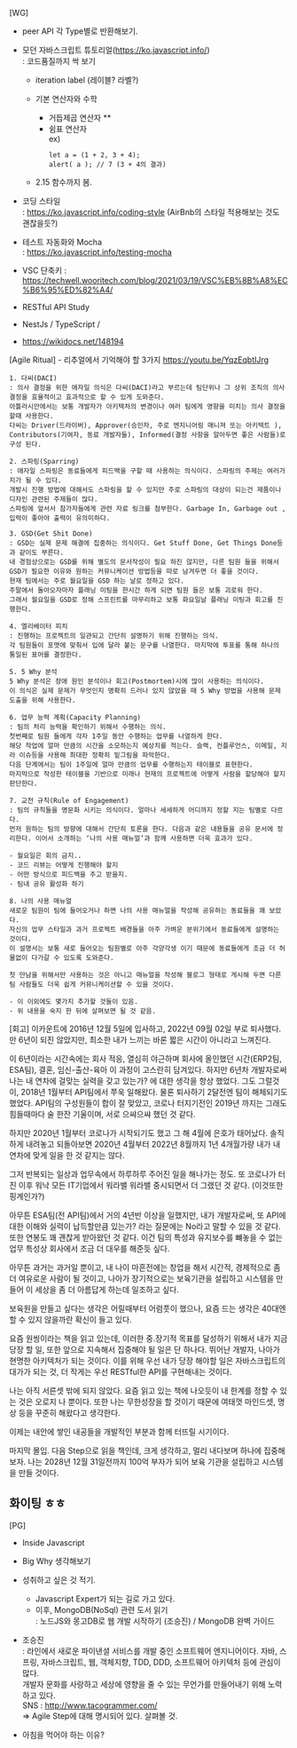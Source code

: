 [WG]
- peer API 각 Type별로 반환해보기.  
- 모던 자바스크립트 튜토리얼(https://ko.javascript.info/)  
  : 코드품질까지 싹 보기  

  - iteration label (레이블? 라벨?)

  - 기본 연산자와 수학
    - 거듭제곱 연산자 **  
    - 쉼표 연산자  
      ex)
      ```
      let a = (1 + 2, 3 + 4);
      alert( a ); // 7 (3 + 4의 결과)
      ```

  - 2.15 함수까지 봄.

- 코딩 스타일  
  : https://ko.javascript.info/coding-style (AirBnb의 스타일 적용해보는 것도 괜찮을듯?)  
  
- 테스트 자동화와 Mocha  
  : https://ko.javascript.info/testing-mocha  

- VSC 단축키
  : https://techwell.wooritech.com/blog/2021/03/19/VSC%EB%8B%A8%EC%B6%95%ED%82%A4/



- RESTful API Study
- NestJs / TypeScript / 
- https://wikidocs.net/148194

[Agile Ritual] - 리추얼에서 기억해야 할 3가지 https://youtu.be/YqzEqbtIJrg  

```
1. 다씨(DACI)  
: 의사 결정을 위한 애자일 의식은 다씨(DACI)라고 부르는데 팀단위나 그 상위 조직의 의사결정을 효율적이고 효과적으로 할 수 있게 도와준다.  
아틀라시안에서는 보통 개발자가 아키텍처의 변경이나 여러 팀에게 영향을 미치는 의사 결정을 할때 사용한다.  
다씨는 Driver(드라이버), Approver(승인자, 주로 엔지니어링 매니져 또는 아키텍트 ), Contributors(기여자, 동료 개발자들), Informed(결정 사항을 알아두면 좋은 사람들)로 구성 된다.  

2. 스파링(Sparring)  
: 애자일 스파링은 동료들에게 피드백을 구할 때 사용하는 의식이다. 스파링의 주제는 여러가지가 될 수 있다.  
개발시 진행 방법에 대해서도 스파링을 할 수 있지만 주로 스파링의 대상이 되는건 제품이나 디자인 관련된 주제들이 많다.  
스파링에 앞서서 참가자들에게 관련 자료 링크를 첨부한다. Garbage In, Garbage out , 입력이 좋아야 출력이 유의미하다.  

3. GSD(Get Shit Done)  
: GSD는 실제 문제 해결에 집중하는 의식이다. Get Stuff Done, Get Things Done등과 같이도 부른다.  
내 경험상으로는 GSD를 위해 별도의 문서작성이 필요 하진 않지만, 다른 팀원 들을 위해서 GSD가 필요한 이유와 원하는 커뮤니케이션 방법등을 따로 남겨두면 더 좋을 것이다.  
현재 팀에서는 주로 월요일을 GSD 하는 날로 정하고 있다.  
주말에서 돌아오자마자 플래닝 미팅을 한시간 하게 되면 팀원 들은 보통 괴로워 한다.  
그래서 월요일을 GSD로 정해 스프린트를 마무리하고 보통 화요일날 플래닝 미팅과 회고를 진행한다.  

4. 엘리베이터 피치  
: 진행하는 프로젝트의 일관되고 간단히 설명하기 위해 진행하는 의식.  
각 팀원들이 포맷에 맞춰서 입에 달라 붙는 문구를 나열한다. 마지막에 투표를 통해 하나의 통일된 표어를 결정한다.  

5. 5 Why 분석  
5 Why 분석은 장애 원인 분석이나 회고(Postmortem)시에 많이 사용하는 의식이다.  
이 의식은 실제 문제가 무엇인지 명확히 드러나 있지 않았을 때 5 Why 방법을 사용해 문제 도출을 위해 사용한다.  

6. 업무 능력 계획(Capacity Planning)  
: 팀의 처리 능력을 확인하기 위해서 수행하는 의식.  
첫번째로 팀원 들에게 각자 1주일 동안 수행하는 업무를 나열하게 한다.  
해당 작업에 얼마 만큼의 시간을 소모하는지 예상치를 적는다. 슬랙, 컨플루언스, 이메일, 지라 이슈등을 사용해 최대한 정확히 밑그림을 파악한다.  
다음 단계에서는 팀이 1주일에 얼마 만큼의 업무를 수행하는지 테이블로 표현한다.  
마지막으로 작성한 테이블을 기반으로 미래나 현재의 프로젝트에 어떻게 사람을 할당해야 할지 판단한다.  

7. 교전 규칙(Rule of Engagement)  
: 팀의 규칙들을 명문화 시키는 의식이다. 얼마나 세세하게 어디까지 정할 지는 팀별로 다르다. 
먼저 원하는 팀의 방향에 대해서 간단히 토론을 한다. 다음과 같은 내용들을 공유 문서에 정리한다. 이어서 소개하는 ‘나의 사용 매뉴얼’과 함께 사용하면 더욱 효과가 있다.

- 월요일은 회의 금지..
- 코드 리뷰는 어떻게 진행해야 할지
- 어떤 방식으로 피드백을 주고 받을지.
- 팀내 공유 활성화 하기

8. 나의 사용 매뉴얼  
새로운 팀원이 팀에 들어오거나 하면 나의 사용 매뉴얼을 작성해 공유하는 동료들을 꽤 보았다.   
자신의 업무 스타일과 과거 프로젝트 배경들을 아주 가벼운 분위기에서 동료들에게 설명하는 것이다.  
이 설명서는 보통 새로 들어오는 팀원별로 아주 각양각생 이기 때문에 동료들에게 조금 더 허물없이 다가갈 수 있도록 도와준다.  
  
첫 만남을 위해서만 사용하는 것은 아니고 매뉴얼을 작성해 블로그 형태로 게시해 두면 다른 팀 사람들도 더욱 쉽게 커뮤니케이션할 수 있을 것이다.  

- 이 이외에도 몇가지 추가할 것들이 있음. 
- 위 내용을 숙지 한 뒤에 살펴보면 될 것 같음.
```

[회고]
이카운트에 2016년 12월 5일에 입사하고, 2022년 09월 02일 부로 퇴사했다.
만 6년이 되진 않았지만, 최소한 내가 느끼는 바론 짧은 시간이 아니라고 느껴진다.

이 6년이라는 시간속에는 회사 적응, 열심히 야근하며 회사에 올인했던 시간(ERP2팀, ESA팀), 결혼, 임신-출산-육아 이 과정이 고스란히 담겨있다.
하지만 6년차 개발자로써 나는 내 연차에 걸맞는 실력을 갖고 있는가? 에 대한 생각을 항상 했었다.
그도 그럴것이, 2018년 1월부터 API팀에서 쭈욱 일해왔다. 물론 퇴사하기 2달전엔 팀이 해체되기도 했었다.
API팀의 구성원들이 합이 잘 맞았고, 코로나 터지기전인 2019년 까지는 그래도 힘들때마다 술 한잔 기울이며, 서로 으쌰으쌰 했던 것 같다.

하지만 2020년 1월부터 코로나가 시작되기도 했고 그 해 4월에 은호가 태어났다. 
솔직하게 내려놓고 되돌아보면 2020년 4월부터 2022년 8월까지 1년 4개월가량 내가 내 연차에 맞게 일을 한 것 같지는 않다.

그저 반복되는 일상과 업무속에서 하루하루 주어진 일을 해나가는 정도.
또 코로나가 터진 이후 워낙 모든 IT기업에서 워라밸 워라밸 중시되면서 더 그랬던 것 같다. (이것또한 핑계인가?)

아무튼 ESA팀(전 API팀)에서 거의 4년반 이상을 일했지만, 내가 개발자로써, 또 API에 대한 이해와 실력이 납득할만큼 있는가?
라는 질문에는 No라고 말할 수 있을 것 같다. 또한 연봉도 꽤 괜찮게 받아왔던 것 같다. 
이건 팀의 특성과 유지보수를 뺴놓을 수 없는 업무 특성상 회사에서 조금 더 대우를 해준듯 싶다.

아무튼 과거는 과거일 뿐이고, 내 나이 마흔전에는 창업을 해서 시간적, 경제적으로 좀 더 여유로운 사람이 될 것이고, 나아가 장기적으로는
보육기관을 설립하고 시스템을 만들어 이 세상을 좀 더 아름답게 하는데 일조하고 싶다. 

보육원을 만들고 싶다는 생각은 어릴때부터 어렴풋이 했으나, 요즘 드는 생각은 40대엔 할 수 있지 않을까란 확신이 들고 있다.

요즘 원씽이라는 책을 읽고 있는데, 이러한 중.장기적 목표를 달성하기 위해서 내가 지금 당장 할 일, 또한 앞으로 지속해서 집중해야 될 일은 단 하나다.
뛰어난 개발자, 나아가 현명한 아키텍처가 되는 것이다. 
이를 위해 우선 내가 당장 해야할 일은 자바스크립트의 대가가 되는 것, 더 작게는 우선 RESTful한 API를 구현해내는 것이다.

나는 아직 서른셋 밖에 되지 않았다. 
요즘 읽고 있는 책에 나오듯이 내 한계를 정할 수 있는 것은 오로지 나 뿐이다.
또한 나는 무한성장을 할 것이기 때문에 여태껏 마인드셋, 명상 등을 꾸준히 해왔다고 생각한다.

이제는 내안에 쌓인 내공들을 개발적인 부분과 함께 터뜨릴 시기이다.

마지막 몰입. 다음 Step으로 읽을 책인데, 크게 생각하고, 멀리 내다보며 하나에 집중해보자.
나는 2028년 12월 31일전까지 100억 부자가 되어 보육 기관을 설립하고 시스템을 만들 것이다.

화이팅 ㅎㅎ 
--- 


[PG]
- Inside Javascript  
- Big Why 생각해보기   
- 성취하고 싶은 것 적기.  
  - Javascript Expert가 되는 길로 가고 있다.  
  - 이후, MongoDB(NoSql) 관련 도서 읽기  
    : 노드JS와 몽고DB로 웹 개발 시작하기 (조승진) / MongoDB 완벽 가이드  

- 조승진  
: 라인에서 새로운 파이낸셜 서비스를 개발 중인 소프트웨어 엔지니어이다. 자바, 스프링, 자바스크립트, 웹, 객체지향, TDD, DDD, 소프트웨어 아키텍처 등에 관심이 많다.  
개발자 문화를 사랑하고 세상에 영향을 줄 수 있는 무언가를 만들어내기 위해 노력하고 있다.  
SNS : http://www.tacogrammer.com/  
=> Agile Step에 대해 명시되어 있다. 살펴볼 것.  

- 아침을 먹어야 하는 이유?
